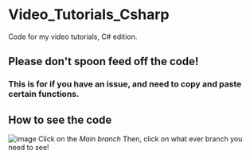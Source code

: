 # Video_Tutorials_Csharp
Code for my video tutorials, C# edition. 

## Please don't spoon feed off the code!
### This is for if you have an issue, and need to copy and paste certain functions.

## How to see the code
![image](https://user-images.githubusercontent.com/79596269/141003847-15f7fcef-6b98-458f-8428-d00e6691833a.png)
Click on the *Main branch*
Then, click on what ever branch you need to see!
